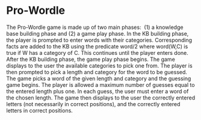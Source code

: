 # Pro-Wordle
The Pro-Wordle game is made up of two main phases: 
(1) a knowledge base building phase and (2) a game play phase. 
In the KB building phase, the player is prompted to enter words with their categories. 
Corresponding facts are added to the KB using the predicate word/2 where word(W,C) is true if W has a category of C. 
This continues until the player enters done.  After the KB building phase, the game play phase begins. 
The game displays to the user the available categories to pick one from. 
The player is then prompted to pick a length and category for the word to be guessed. 
The game picks a word of the given length and category and the guessing game begins. 
The player is allowed a maximum number of guesses equal to the entered length plus one. 
In each guess, the user must enter a word of the chosen length. 
The game then displays to the user the correctly entered letters (not necessarily in correct positions), and the correctly entered letters in correct positions.
